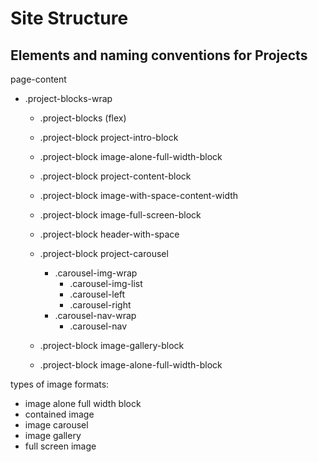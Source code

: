 # Site Structure

## Elements and naming conventions for Projects

page-content

- .project-blocks-wrap

  - .project-blocks (flex)
  - .project-block project-intro-block
  - .project-block image-alone-full-width-block
  - .project-block project-content-block
  - .project-block image-with-space-content-width
  - .project-block image-full-screen-block
  - .project-block header-with-space
  - .project-block project-carousel

    - .carousel-img-wrap
      - .carousel-img-list
      - .carousel-left
      - .carousel-right
    - .carousel-nav-wrap
      - .carousel-nav

  - .project-block image-gallery-block
  - .project-block image-alone-full-width-block

types of image formats:

- image alone full width block
- contained image
- image carousel
- image gallery
- full screen image
